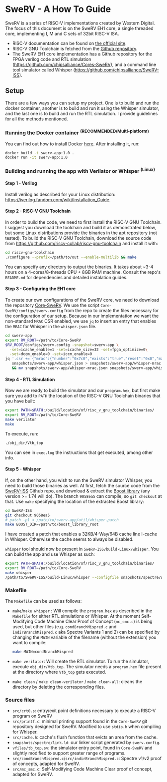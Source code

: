 # SweRV - A How To Guide

SweRV is a series of RISC-V implementations created by Western Digital. The focus of this document is on the SweRV EH1 core, a single threaded core, implementing I, M and C sets of 32bit RISC-V ISA. 

- RISC-V documentation can be found on [the official site](https://riscv.org/technical/specifications/).
- RISC-V GNU Toolchain is fetched from the [Github repository](https://github.com/riscv-collab/riscv-gnu-toolchain).
- The SweRV EH1 core implementation has a Github repository for the FPGA verilog code and RTL simulation (https://github.com/chipsalliance/Cores-SweRV), and a command line tool simulator called Whisper (https://github.com/chipsalliance/SweRV-ISS).

## Setup

There are a few ways you can setup my project. One is to build and run the docker container, another is to build and run it using the Whisper simulator, and the last one is to build and run the RTL simulation. I provide guidelines for all the methods mentioned.

### Running the Docker container <sup>(RECOMMENDED/Multi-platform)</sup>

You can find out how to install Docker [here](https://docs.docker.com/get-docker/). After installing it, run:

```bash
docker build -t swerv-app:1.0 .
docker run -it swerv-app:1.0
```

### Building and running the app with Verilator or Whisper <sup>(Linux)</sup>

#### Step 1 - Verilog

Install verilog as described for your Linux distribution: https://iverilog.fandom.com/wiki/Installation_Guide.

#### Step 2 - RISC-V GNU Toolchain

In order to build the code, we need to first install the RISC-V GNU Toolchain. I suggest you download the toolchain and build it as demonstrated below, but some Linux distributions provide the binaries in the apt repository (not tested).
To build the RISC-V GNU Toolchain, download the source code from https://github.com/riscv-collab/riscv-gnu-toolchain and install it with:

```bash
cd riscv-gnu-toolchain
./configure --prefix=/path/to/out --enable-multilib && make
```

You can specify any directory to output the binaries. It takes about ~3-4 hours on a 4-cores/8-threads CPU + 8GB RAM machine. Consult the repo's `README.md` for dependencies and detailed instalation guides.

#### Step 3 - Configuring the EH1 core

To create our own configurations of the SweRV core, we need to download the repository [Core-SweRV](https://github.com/chipsalliance/Cores-SweRV). We use the script `Core-SweRV/configs/swerv.config` from the repo to create the files necessary for the configuration of our setup. Because in our implementation we want the non-standard `MRAC` CSR enabled, we use `jq` to insert an entry that enables the `MRAC` for Whisper in the `whisper.json` file.

```bash
cd swerv-app
export RV_ROOT=/path/to/Core-SweRV
$RV_ROOT/configs/swerv.config -snapshot=swerv-app \
  -set=icache_enable=1 -set=icache_size=32 -set=fpga_optimize=0\
  -set=dccm_enable=0 -set=iccm_enable=0
jq '.csr += {"mrac":{"number":"0x7c0","exists":"true","reset":"0x0","mask":"0xffffffff"}}' \
   snapshots/swerv-app/whisper.json > snapshots/swerv-app/whisper-mrac.json \
   && mv snapshots/swerv-app/whisper-mrac.json snapshots/swerv-app/whisper.json
```

#### Step 4 - RTL Simulation

Now we are ready to build the simulator and our `program.hex`, but first make sure you add to `PATH` the location of the RISC-V GNU Toolchain binaries that you have built:

```bash
export PATH=$PATH:/build/location/of/risc_v_gnu_toolchain/binaries/
export RV_ROOT=/path/to/Core-SweRV
make verilator
make
```

To execute, run:

```bash
./obj_dir/Vtb_top
```

You can see in `exec.log` the instructions that get executed, among other info.

#### Step 5 - Whisper

If, on the other hand, you wish to run the SweRV simulator Whisper, you need to build those binaries as well. At first, fetch the source code from the [SweRV-ISS](https://github.com/chipsalliance/SweRV-ISS) Github repo, and download & extract the [Boost library](https://boostorg.jfrog.io/artifactory/main/release/1.74.0/source/boost_1_74_0.tar.bz2) (any version >= 1.74 will do). The branch `9058ea5` can compile, so `git checkout` at that. Use `make` specifying the location of the extracted Boost library:

```bash
cd SweRV-ISS
git checkout 9058ea5
# patch -p1 < /path/to/swerv-app/util/whisper.patch
make BOOST_DIR=/path/to/boost_library_root
```

I have created a patch that enables a 32KB/4-Way/64B cache line I-cache in Whisper. Otherwise the cache seems to always be disabled.

`whisper` tool should now be present in `SweRV-ISS/build-Linux/whisper`. You can build the app and use Whisper as such:

```bash
export PATH=$PATH:/build/location/of/risc_v_gnu_toolchain/binaries/
export RV_ROOT=/path/to/Core-SweRV
make whisper
/path/to/SweRV-ISS/build-Linux/whisper --configfile snapshots/spectre/whisper.json --newlib --target out/condBranchMispred.exe
```

### Makefile

The `Makefile` can be used as follows:

- `make`/`make whisper` : Will compile the `program.hex` as described in the `Makefile` for either RTL simulations or Whisper. At the moment Self-Modifying Code Machine Clear Proof of Concept (`mc_smc.c`) is being used, but other files (e.g. `condBranchMispred.c` and `indirBranchMispred.c` aka Spectre Variants 1 and 2) can be specified by changing the `MAIN` variable of the filename (without the extension) you want to compile:
  
  ```bash
  make MAIN=condBranchMispred
  ```

- `make verilator`: Will create the RTL simulator. To run the simulator, execute `obj_dir/Vtb_top`. The simulator needs a `program.hex` file present at the directory where `Vtb_top` gets executed.
- `make clean` / `make clean-verilator` / `make clean-all`: cleans the directory by deleting the corresponding files.

### Source files

- `src/crt0.s`: entry/exit point definitions necessary to execute a RISC-V program on SweRV
- `src/printf.c`: minimal printing support found in the `Core-SweRV` git repository designed for SweRV. Modified to use `stdio.h` when compiling for Whisper.
- `src/cache.h`: cache's flush function that evicts an area from the cache.
- `snapshots/spectre/link.ld`: our linker script generated by `swerv.config`.
- `vfiles/tb_top.sv`: the simulator entry point, found in `Core-SweRV` and slightly modified to support greater range of programs.
- `src/condBranchMispred.c`/`src/indirBranchMispred.c`: Spectre v1/v2 proof of concepts, adapted for SweRV.
- `src/mc_smc.c`: Self-Modifying Code Machine Clear proof of concept, adapted for SweRV.